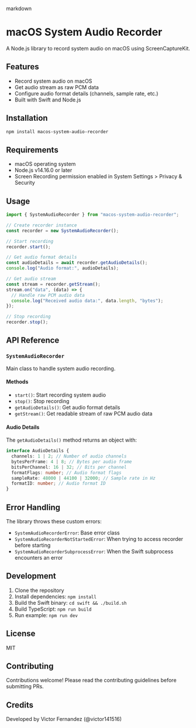 markdown

# macOS System Audio Recorder

A Node.js library to record system audio on macOS using ScreenCaptureKit.

## Features

- Record system audio on macOS
- Get audio stream as raw PCM data
- Configure audio format details (channels, sample rate, etc.)
- Built with Swift and Node.js

## Installation

```bash
npm install macos-system-audio-recorder
```

## Requirements

- macOS operating system
- Node.js v14.16.0 or later
- Screen Recording permission enabled in System Settings > Privacy & Security

## Usage

```typescript
import { SystemAudioRecorder } from "macos-system-audio-recorder";

// Create recorder instance
const recorder = new SystemAudioRecorder();

// Start recording
recorder.start();

// Get audio format details
const audioDetails = await recorder.getAudioDetails();
console.log("Audio format:", audioDetails);

// Get audio stream
const stream = recorder.getStream();
stream.on("data", (data) => {
  // Handle raw PCM audio data
  console.log("Received audio data:", data.length, "bytes");
});

// Stop recording
recorder.stop();
```

## API Reference

### `SystemAudioRecorder`

Main class to handle system audio recording.

#### Methods

- `start()`: Start recording system audio
- `stop()`: Stop recording
- `getAudioDetails()`: Get audio format details
- `getStream()`: Get readable stream of raw PCM audio data

#### Audio Details

The `getAudioDetails()` method returns an object with:

```typescript
interface AudioDetails {
  channels: 1 | 2; // Number of audio channels
  bytesPerFrame: 4 | 8; // Bytes per audio frame
  bitsPerChannel: 16 | 32; // Bits per channel
  formatFlags: number; // Audio format flags
  sampleRate: 48000 | 44100 | 32000; // Sample rate in Hz
  formatID: number; // Audio format ID
}
```

## Error Handling

The library throws these custom errors:

- `SystemAudioRecorderError`: Base error class
- `SystemAudioRecorderNotStartedError`: When trying to access recorder before starting
- `SystemAudioRecorderSubprocessError`: When the Swift subprocess encounters an error

## Development

1. Clone the repository
2. Install dependencies: `npm install`
3. Build the Swift binary: `cd swift && ./build.sh`
4. Build TypeScript: `npm run build`
5. Run example: `npm run dev`

## License

MIT

## Contributing

Contributions welcome! Please read the contributing guidelines before submitting PRs.

## Credits

Developed by Victor Fernandez (@victor141516)
